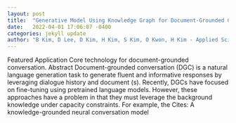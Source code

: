 ```yaml
---
layout: post
title:  "Generative Model Using Knowledge Graph for Document-Grounded Conversations"
date:   2022-04-01 17:06:07 -0400
categories: jekyll update
author: "B Kim, D Lee, D Kim, H Kim, S Kim, O Kwon, H Kim - Applied Sciences, 2022"
---
```

Featured Application Core technology for document-grounded conversation. Abstract Document-grounded conversation (DGC) is a natural language generation task to generate fluent and informative responses by leveraging dialogue history and document (s). Recently, DGCs have focused on fine-tuning using pretrained language models. However, these approaches have a problem in that they must leverage the background knowledge under capacity constraints. For example, the Cites: A knowledge-grounded neural conversation model